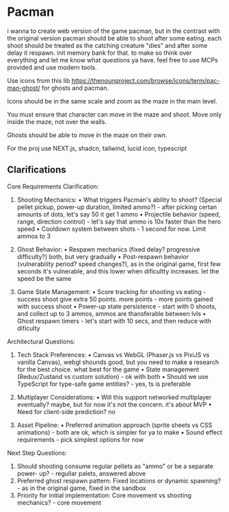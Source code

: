 # Pacman

i wanna to create web version of the game pacman, but in the contrast with the
original version pacman should be able to shoot after some eating.
each shoot should be treated as the catching creature "dies" and after some
delay it respawn. init memory bank for
that. to make so think over everything and let me know what questions ya have.
feel free to use MCPs provided and use modern tools.

Use icons from this lib <https://thenounproject.com/browse/icons/term/pac-man-ghost/> for ghosts and pacman.

Icons should be in the same scale and zoom as the maze in the main level.

You must ensure that character can move in the maze and shoot. Move only inside the maze, not over the walls.

Ghosts should be able to move in the maze on their own.

For the proj use NEXT.js, shadcn, tailwind, lucid icon, typescript

## Clarifications

  Core Requirements Clarification:

  1. Shooting Mechanics:
   • What triggers Pacman's ability to shoot? (Special pellet pickup, power-up
  duration, limited ammo?) - after picking certan amounts of dots, let's say 50 it get 1 ammo
   • Projectile behavior (speed, range, direction control) - let's say that ammo is 10x faster than the hero speed
   • Cooldown system between shots - 1 second for now.
   Limit ammos to 3

  2. Ghost Behavior:
   • Respawn mechanics (fixed delay? progressive difficulty?) both, but very gradually
   • Post-respawn behavior (vulnerability period? speed changes?), as in the original game, first few seconds it's
vulnerable, and this lower when dificultty increases. let the speed be the same

  3. Game State Management:
  • Score tracking for shooting vs eating - success shoot give extra 50 points. more points - more points gained
 with success shoot
  • Power-up state persistence - start with 0 shoots, and collect up to 3 ammos, ammos are thansferable between lvls
  • Ghost respawn timers - let's start with 10 secs, and then reduce with dificulty

  Architectural Questions:

  1. Tech Stack Preferences:
   • Canvas vs WebGL (Phaser.js vs PixiJS vs vanilla Canvas), webgl shounds good,
  but you need to make a research for the best choice. <think> what best for the game </think>
   • State management (Redux/Zustand vs custom solution) - ok with both
   • Should we use TypeScript for type-safe game entities? - yes, ts is preferable

  2. Multiplayer Considerations:
   • Will this support networked multiplayer eventually? maybe, but for now it's not the concern. it's about MVP
   • Need for client-side prediction? no

  3. Asset Pipeline:
   • Preferred animation approach (sprite sheets vs CSS animations) - both are ok, which is simpler for ya to make
   • Sound effect requirements - pick simplest options for now

  Next Step Questions:

  1. Should shooting consume regular pellets as "ammo" or be a separate power-
  up? - regullar palets, answered above
  2. Preferred ghost respawn pattern: Fixed locations or dynamic spawning? - as in the original game, fixed in the sandbox
  3. Priority for initial implementation: Core movement vs shooting mechanics? - core movement
